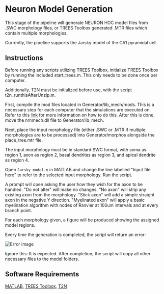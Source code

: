 # Neuron Model Generation
This stage of the pipeline will generate NEURON HOC model files from .SWC morphology files, or TREES Toolbox generated .MTR files which contain multiple morphologies.

Currently, the pipeline supports the Jarsky model of the CA1 pyramidal cell. 

## Instructions
Before running any scripts utilizing TREES Toolbox, initialize TREES Toolbox by running the included start_trees.m. This only needs to be done once per computer.

Additionally, T2N must be initialized before use, with the script t2n_runthisAfterUnzip.m.

First, compile the mod files located in Generator/lib_mech/mods. This is a necessary step for each computer that the simulations are executed on. Refer to this [link](https://www.neuron.yale.edu/phpBB/viewtopic.php?t=3263) for more information on how to do this. After this is done, move the nrnmech.dll file to Generator/lib_mech.

Next, place the input morphology file (either .SWC or .MTR if multiple morphologies are to be processed) into Generator/morphos alongside the place_tree.mtr file.

The input morphology must be in standard SWC format, with soma as region 1, axon as region 2, basal dendrites as region 3, and apical dendrite as region 4.

Open <code>Jarsky_model.m</code> in MATLAB and change the line labelled "Input file here" to refer to the selected input morphology. Run the script.

A prompt will open asking the user how they wish for the axon to be handled. "Do not alter" will make no changes. "No axon" will strip any existing axon from the morphology. "Stick axon" will add a simple straight axon in the negative Y direction. "Myelinated axon" will apply a basic myelination algorithm with nodes of Ranvier at 100um intervals and at every branch point.

For each morphology given, a figure will be produced showing the assigned model regions.

Every time the generation is completed, the script will return an error:

![Error image](https://raw.githubusercontent.com/OpitzLab/Multi-Scale-Neuron-Modeling/master/1_NEURON-Model-Generation/expected_error.png?token=AAIAFOUXC34VND3OCJN7DGS7FP7QI)

 Ignore this: It is expected. After completion, the script will copy all other necessary files to the model folders.

## Software Requirements

[MATLAB](https://www.mathworks.com/), [TREES Toolbox](http://treestoolbox.org/), [T2N](https://www.treestoolbox.org/T2N.html)
